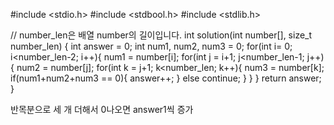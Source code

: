 #include <stdio.h>
#include <stdbool.h>
#include <stdlib.h>

// number_len은 배열 number의 길이입니다.
int solution(int number[], size_t number_len) {
    int answer = 0;
    int num1, num2, num3 = 0;
    for(int i= 0; i<number_len-2; i++){
        num1 = number[i];
        for(int j = i+1; j<number_len-1; j++){
            num2 = number[j];
                for(int k = j+1; k<number_len; k++){
                    num3 = number[k];
                    if(num1+num2+num3 == 0){
                        answer++;
                    }
                    else
                        continue;
                }
        }
    }
    return answer;
}

반목분으로 세 개 더해서 0나오면 answer1씩 증가
